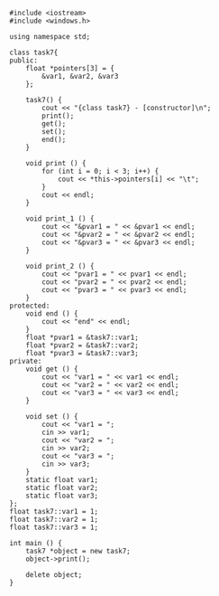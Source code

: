 ﻿```
#include <iostream>
#include <windows.h>

using namespace std;

class task7{
public:
	float *pointers[3] = {
		&var1, &var2, &var3
	};
	
	task7() {
		cout << "{class task7} - [constructor]\n";
		print();
		get();
		set();
		end();
	}
	
	void print () {
		for (int i = 0; i < 3; i++) {
			cout << *this->pointers[i] << "\t"; 
		}
		cout << endl;
	}
	
	void print_1 () {
		cout << "&pvar1 = " << &pvar1 << endl;
		cout << "&pvar2 = " << &pvar2 << endl;
		cout << "&pvar3 = " << &pvar3 << endl;
	}
	
	void print_2 () {
		cout << "pvar1 = " << pvar1 << endl;
		cout << "pvar2 = " << pvar2 << endl;
		cout << "pvar3 = " << pvar3 << endl;
	}
protected:
	void end () {
		cout << "end" << endl;
	}
	float *pvar1 = &task7::var1;
	float *pvar2 = &task7::var2;
	float *pvar3 = &task7::var3;
private:
	void get () {
		cout << "var1 = " << var1 << endl;
		cout << "var2 = " << var2 << endl;
		cout << "var3 = " << var3 << endl;
	}
	
	void set () {
		cout << "var1 = ";
		cin >> var1;
		cout << "var2 = ";
		cin >> var2;
		cout << "var3 = ";
		cin >> var3;
	}
	static float var1;
	static float var2;
	static float var3;
};
float task7::var1 = 1;
float task7::var2 = 1;
float task7::var3 = 1;

int main () {
	task7 *object = new task7;
	object->print();
	
	delete object;
}

```
